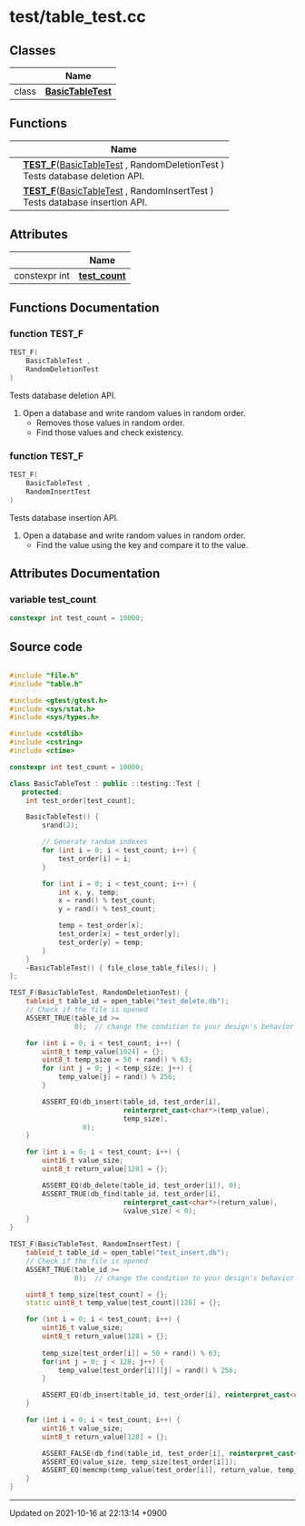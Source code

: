 

# test/table_test.cc



## Classes

|                | Name           |
| -------------- | -------------- |
| class | **[BasicTableTest](/Classes/BasicTableTest)**  |

## Functions

|                | Name           |
| -------------- | -------------- |
| | **[TEST_F](/Modules/TestCode#function-test_f)**(<a href="/Classes/BasicTableTest">BasicTableTest</a> , RandomDeletionTest )<br>Tests database deletion API.  |
| | **[TEST_F](/Modules/TestCode#function-test_f)**(<a href="/Classes/BasicTableTest">BasicTableTest</a> , RandomInsertTest )<br>Tests database insertion API.  |

## Attributes

|                | Name           |
| -------------- | -------------- |
| constexpr int | **[test_count](/Modules/TestCode#variable-test_count)**  |


## Functions Documentation

### function TEST_F

```cpp
TEST_F(
    BasicTableTest ,
    RandomDeletionTest 
)
```

Tests database deletion API. 



1. Open a database and write random values in random order.
    * Removes those values in random order.
    * Find those values and check existency. 


### function TEST_F

```cpp
TEST_F(
    BasicTableTest ,
    RandomInsertTest 
)
```

Tests database insertion API. 



1. Open a database and write random values in random order.
    * Find the value using the key and compare it to the value. 



## Attributes Documentation

### variable test_count

```cpp
constexpr int test_count = 10000;
```



## Source code

```cpp

#include "file.h"
#include "table.h"

#include <gtest/gtest.h>
#include <sys/stat.h>
#include <sys/types.h>

#include <cstdlib>
#include <cstring>
#include <ctime>

constexpr int test_count = 10000;

class BasicTableTest : public ::testing::Test {
   protected:
    int test_order[test_count];

    BasicTableTest() {
        srand(2);

        // Generate random indexes
        for (int i = 0; i < test_count; i++) {
            test_order[i] = i;
        }

        for (int i = 0; i < test_count; i++) {
            int x, y, temp;
            x = rand() % test_count;
            y = rand() % test_count;

            temp = test_order[x];
            test_order[x] = test_order[y];
            test_order[y] = temp;
        }
    }
    ~BasicTableTest() { file_close_table_files(); }
};

TEST_F(BasicTableTest, RandomDeletionTest) {
    tableid_t table_id = open_table("test_delete.db");
    // Check if the file is opened
    ASSERT_TRUE(table_id >=
                0);  // change the condition to your design's behavior

    for (int i = 0; i < test_count; i++) {
        uint8_t temp_value[1024] = {};
        uint8_t temp_size = 50 + rand() % 63;
        for (int j = 0; j < temp_size; j++) {
            temp_value[j] = rand() % 256;
        }

        ASSERT_EQ(db_insert(table_id, test_order[i],
                            reinterpret_cast<char*>(temp_value),
                            temp_size),
                  0);
    }

    for (int i = 0; i < test_count; i++) {
        uint16_t value_size;
        uint8_t return_value[128] = {};

        ASSERT_EQ(db_delete(table_id, test_order[i]), 0);
        ASSERT_TRUE(db_find(table_id, test_order[i],
                            reinterpret_cast<char*>(return_value),
                            &value_size) < 0);
    }
}

TEST_F(BasicTableTest, RandomInsertTest) {
    tableid_t table_id = open_table("test_insert.db");
    // Check if the file is opened
    ASSERT_TRUE(table_id >=
                0);  // change the condition to your design's behavior

    uint8_t temp_size[test_count] = {};
    static uint8_t temp_value[test_count][128] = {};

    for (int i = 0; i < test_count; i++) {
        uint16_t value_size;
        uint8_t return_value[128] = {};
        
        temp_size[test_order[i]] = 50 + rand() % 63;
        for(int j = 0; j < 128; j++) {
            temp_value[test_order[i]][j] = rand() % 256;
        }

        ASSERT_EQ(db_insert(table_id, test_order[i], reinterpret_cast<char*>(temp_value[test_order[i]]), temp_size[test_order[i]]), 0);
    }

    for (int i = 0; i < test_count; i++) {
        uint16_t value_size;
        uint8_t return_value[128] = {};

        ASSERT_FALSE(db_find(table_id, test_order[i], reinterpret_cast<char*>(return_value), &value_size) < 0);
        ASSERT_EQ(value_size, temp_size[test_order[i]]);
        ASSERT_EQ(memcmp(temp_value[test_order[i]], return_value, temp_size[test_order[i]]), 0);
    }
}
```


-------------------------------

Updated on 2021-10-16 at 22:13:14 +0900
